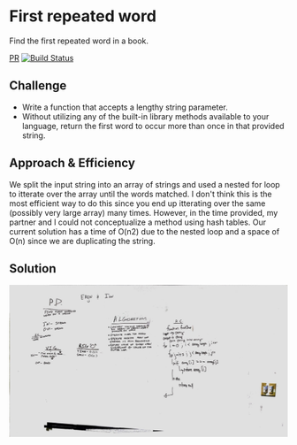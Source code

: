 # First repeated word
Find the first repeated word in a book.

[PR](https://github.com/etrainor/data-structures-and-algorithms/pull/62)
[![Build Status](https://www.travis-ci.com/etrainor/data-structures-and-algorithms.svg?branch=master)](https://www.travis-ci.com/etrainor/data-structures-and-algorithms)

## Challenge
* Write a function that accepts a lengthy string parameter.
* Without utilizing any of the built-in library methods available to your language, return the first word to occur more than once in that provided string.

## Approach & Efficiency
We split the input string into an array of strings and used a nested for loop to itterate over the array until the words matched. I don't think this is the most efficient way to do this since you end up itterating over the same (possibly very large array) many times. However, in the time provided, my partner and I could not conceptualize a method using hash tables. Our current solution has a time of O(n2) due to the nested loop and a space of O(n) since we are duplicating the string.

## Solution
![Whiteboard Image](../../../assets/repeated-word.jpg)
